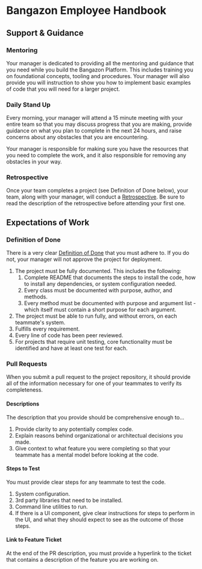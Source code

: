 # Bangazon Employee Handbook

## Support & Guidance

### Mentoring

Your manager is dedicated to providing all the mentoring and guidance that you need while you build the Bangazon Platform. This includes training you on foundational concepts, tooling and procedures. Your manager will also provide you will instruction to show you how to implement basic examples of code that you will need for a larger project.

### Daily Stand Up

Every morning, your manager will attend a 15 minute meeting with your entire team so that you may discuss progress that you are making, provide guidance on what you plan to complete in the next 24 hours, and raise concerns about any obstacles that you are encountering.

Your manager is responsible for making sure you have the resources that you need to complete the work, and it also responsible for removing any obstacles in your way.

### Retrospective

Once your team completes a project (see Definition of Done below), your team, along with your manager, will conduct a [Retrospective](https://www.mountaingoatsoftware.com/agile/scrum/sprint-retrospective). Be sure to read the description of the retrospective before attending your first one.

## Expectations of Work

### Definition of Done

There is a very clear [Definition of Done](https://www.agilealliance.org/glossary/definition-of-done/) that you must adhere to. If you do not, your manager will not approve the project for deployment.

1. The project must be fully documented. This includes the following:
    1. Complete README that documents the steps to install the code, how to install any dependencies, or system configuration needed.
    2. Every class must be documented with purpose, author, and methods.
    3. Every method must be documented with purpose and argument list - which itself must contain a short purpose for each argument.
1. The project must be able to run fully, and without errors, on each teammate's system.
1. Fulfills every requirement.
1. Every line of code has been peer reviewed.
1. For projects that require unit testing, core functionality must be identified and have at least one test for each.

### Pull Requests

When you submit a pull request to the project repository, it should provide all of the information necessary for one of your teammates to verify its completeness.

#### Descriptions

The description that you provide should be comprehensive enough to...

1. Provide clarity to any potentially complex code.
1. Explain reasons behind organizational or architectual decisions you made.
1. Give context to what feature you were completing so that your teammate has a mental model before looking at the code.

#### Steps to Test

You must provide clear steps for any teammate to test the code.

1. System configuration.
1. 3rd party libraries that need to be installed.
1. Command line utilities to run.
1. If there is a UI component, give clear instructions for steps to perform in the UI, and what they should expect to see as the outcome of those steps.

#### Link to Feature Ticket

At the end of the PR description, you must provide a hyperlink to the ticket that contains a description of the feature you are working on.
